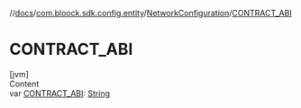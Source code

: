 //[docs](../../index.md)/[com.bloock.sdk.config.entity](../index.md)/[NetworkConfiguration](index.md)/[CONTRACT_ABI](-c-o-n-t-r-a-c-t_-a-b-i.md)



# CONTRACT_ABI  
[jvm]  
Content  
var [CONTRACT_ABI](-c-o-n-t-r-a-c-t_-a-b-i.md): [String](https://kotlinlang.org/api/latest/jvm/stdlib/kotlin/-string/index.html)  



